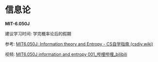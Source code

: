 # 信息论

**MIT-6.050J**

建议学习时间: 学完概率论后的假期

参考: [MIT6.050J: Information theory and Entropy - CS自学指南 (csdiy.wiki)](https://csdiy.wiki/数学基础/information/)

视频: [MIT6.050J information and entropy 001_哔哩哔哩_bilibili](https://www.bilibili.com/video/BV1RS4y1z762/?spm_id_from=333.999.0.0&vd_source=d03b0f673ed993b8e86fd863bd92d95e)

